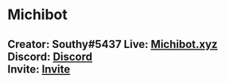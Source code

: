 # Michibot
Creator: Southy#5437
Live: [Michibot.xyz](https://www.michibot.xyz/)  
Discord: [Discord](https://discord.michibot.xyz/)  
Invite: [Invite](https://invite.michibot.xyz/)  
-------------------------------------------------------------------
